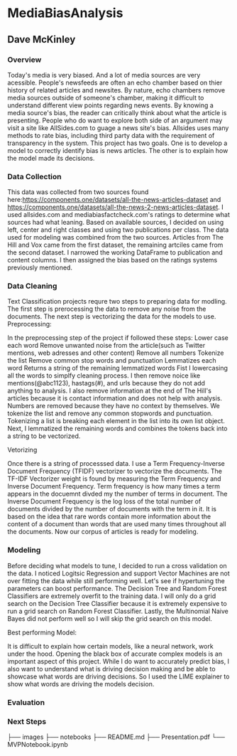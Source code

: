 # MediaBiasAnalysis
## Dave McKinley

### Overview

Today's media is very biased. And a lot of media sources are very acessible. People's newsfeeds are often an echo chamber based on thier history of related articles and newsites. By nature, echo chambers remove media sources outside of someone's chamber, making it difficult to understand different view points regarding news events. By knowing a media source's bias, the reader can critically think about what the article is presenting. People who do want to explore both side of an argument may visit a site like AllSides.com to guage a news site's bias. Allsides uses many methods to rate bias, including third party data with the requirement of transparency in the system. This project has two goals. One is to develop a model to correctly identify bias is news articles. The other is to explain how the model made its decisions. 

### Data Collection

This data was collected from two sources found here:https://components.one/datasets/all-the-news-articles-dataset and https://components.one/datasets/all-the-news-2-news-articles-dataset. I used allsides.com and mediabiasfactcheck.com's ratings to determine what sources had what leaning. Based on available sources, I decided on using left, center and right classes and using two publications per class. The data used for modeling was combined from the two sources. Articles from The Hill and Vox came from the first dataset, the remaining artciles came from the second dataset. I narrowed the working DataFrame to publication and content columns. I then assigned the bias based on the ratings systems previously mentioned.

### Data Cleaning

Text Classification projects requre two steps to preparing data for modling. The first step is prerocessing the data to remove any noise from the documents. The next step is vectorizing the data for the models to use. 
Preprocessing:

In the preprocessing step of the project if followed these steps:
    Lower case each word
    Remove unwanted noise from the article(such as Twitter mentions, web adresses and other content)
    Remove all numbers
    Tokenize the list
    Remove common stop words and punctuation
    Lemmatizes each word
    Returns a string of the remaining lemmatized words
Fist I lowercasing all the words to simplfy cleaning process. I then remove noice like mentions(@abc1123), hastags(#), and urls because they do not add anything to analysis. I also remove information at the end of The Hill's articles because it is contact information and does not help with analysis. Numbers are removed because they have no context by themselves. We tokenize the list and remove any common stopwords and punctuation.  Tokenizing a list is breaking each element in the list into its own list object. Next, I lemmatized the remaining words and combines the tokens back into a string to be vectorized.

Vetorizing

Once there is a string of processsed data. I use a Term Frequency-Inverse Document Frequency (TFIDF) vectorizer to vectorize the documents. The TF-IDF Vectorizer weight is found by measuring the Term Frequency and Inverse Document Frequency. Term frequency is how many times a term appears in the docuemnt divded my the number of terms in document. The Inverse Document Frequency is the log loss of the total number of documents divided by the number of documents with the term in it. It is based on the idea that rare words contain more information about the content of a document than words that are used many times throughout all the documents. Now our corpus of articles is ready for modeling.

### Modeling

Before deciding what models to tune, I decided to run a cross validation on the data. I noticed Logitsic Regression and support Vector Machines are not over fitting the data while still performing well. Let's see if hypertuning the parameters can boost performance. The Decision Tree and Random Forest Classifiers are extremely overfit to the training data. I will only do a grid search on the Decision Tree Classifier because it is extremely expensive to run a grid search on Random Forest Classifier. Lastly, the Multinomial Naive Bayes did not perform well so I will skip the grid search on this model.

Best performing Model:

It is difficult to explain how certain models, like a neural network, work under the hood. Opening the black box of accurate complex models is an important aspect of this project. While I do want to accurately predict bias, I also want to understand what is driving decision making and be able to showcase what words are driving decisions. So I used the LIME explainer to show what words are driving the models decision. 

### Evaluation


### Next Steps




├── images
├── notebooks
├── README.md
├── Presentation.pdf
└── MVPNotebook.ipynb
